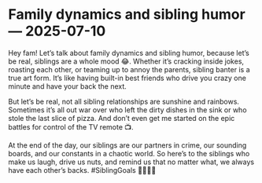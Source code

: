 # Family dynamics and sibling humor — 2025-07-10

Hey fam! Let’s talk about family dynamics and sibling humor, because let’s be real, siblings are a whole mood 😂. Whether it’s cracking inside jokes, roasting each other, or teaming up to annoy the parents, sibling banter is a true art form. It’s like having built-in best friends who drive you crazy one minute and have your back the next.

But let’s be real, not all sibling relationships are sunshine and rainbows. Sometimes it’s all out war over who left the dirty dishes in the sink or who stole the last slice of pizza. And don’t even get me started on the epic battles for control of the TV remote 📺.

At the end of the day, our siblings are our partners in crime, our sounding boards, and our constants in a chaotic world. So here’s to the siblings who make us laugh, drive us nuts, and remind us that no matter what, we always have each other’s backs. #SiblingGoals 💯👯‍♂️✨